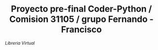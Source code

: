 <h1 align="center"> Proyecto pre-final Coder-Python / Comision 31105 / grupo Fernando - Francisco </h1>
<em> Libreria Virtual </em>